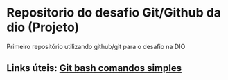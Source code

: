 # Repositorio do desafio Git/Github da dio (Projeto)

Primeiro repositório utilizando github/git para o desafio na DIO

## Links úteis: [Git bash comandos simples](http://guides.beanstalkapp.com/version-control/common-git-commands.html)
